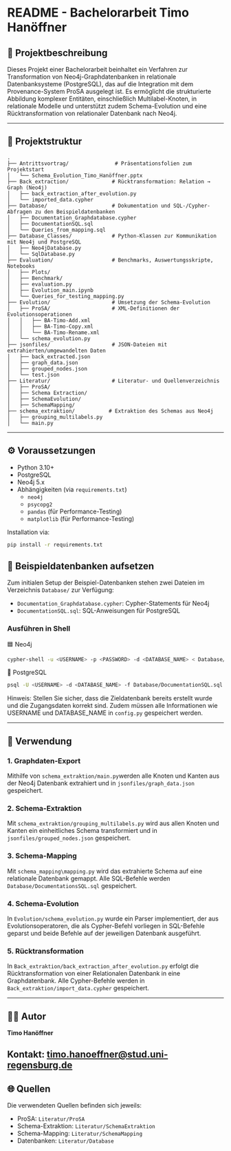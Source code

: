 # README - Bachelorarbeit Timo Hanöffner
## 🔎 Projektbeschreibung
Dieses Projekt einer Bachelorarbeit beinhaltet ein Verfahren zur Transformation von Neo4j-Graphdatenbanken in relationale Datenbanksysteme (PostgreSQL), 
das auf die Integration mit dem Provenance-System ProSA ausgelegt ist. Es ermöglicht die strukturierte Abbildung komplexer Entitäten,
einschließlich Multilabel-Knoten, in relationale Modelle und unterstützt zudem Schema-Evolution und eine Rücktransformation von relationaler Datenbank
nach Neo4j.

---

## 📁 Projektstruktur

```plaintext
.
├── Antrittsvortrag/               # Präsentationsfolien zum Projektstart
│   └── Schema_Evolution_Timo_Hanöffner.pptx
├── Back_extraction/              # Rücktransformation: Relation → Graph (Neo4j)
│   ├── back_extraction_after_evolution.py
│   └── imported_data.cypher
├── Database/                     # Dokumentation und SQL-/Cypher-Abfragen zu den Beispieldatenbanken
│   ├── Documentation_Graphdatabase.cypher
│   ├── DocumentationSQL.sql
│   └── Queries_from_mapping.sql
├── Database_Classes/             # Python-Klassen zur Kommunikation mit Neo4j und PostgreSQL
│   ├── Neo4jDatabase.py
│   └── SqlDatabase.py
├── Evaluation/                   # Benchmarks, Auswertungsskripte, Notebooks
│   ├── Plots/
│   ├── Benchmark/
│   ├── evaluation.py
│   ├── Evolution_main.ipynb
│   └── Queries_for_testing_mapping.py
├── Evolution/                    # Umsetzung der Schema-Evolution
│   ├── ProSA/                    # XML-Definitionen der Evolutionsoperationen
│   │   ├── BA-Timo-Add.xml
│   │   ├── BA-Timo-Copy.xml
│   │   └── BA-Timo-Rename.xml
│   └── schema_evolution.py
├── jsonfiles/                    # JSON-Dateien mit extrahierten/umgewandelten Daten
│   ├── back_extracted.json
│   ├── graph_data.json
│   ├── grouped_nodes.json
│   └── test.json
├── Literatur/                    # Literatur- und Quellenverzeichnis
│   ├── ProSA/
│   ├── Schema Extraction/
│   ├── SchemaEvolution/
│   ├── SchemaMapping/
├── schema_extraktion/           # Extraktion des Schemas aus Neo4j
│   ├── grouping_multilabels.py
│   └── main.py

```
---
## ⚙️  Voraussetzungen

- Python 3.10+
- PostgreSQL
- Neo4j 5.x
- Abhängigkeiten (via `requirements.txt`)
  - `neo4j`
  - `psycopg2`
  - `pandas` (für Performance-Testing)
  - `matplotlib` (für Performance-Testing)

Installation via:

```bash
pip install -r requirements.txt
```

## 💾 Beispieldatenbanken aufsetzen
Zum initialen Setup der Beispiel-Datenbanken stehen zwei Dateien im Verzeichnis `Database/` zur Verfügung:
- `Documentation_Graphdatabase.cypher`: Cypher-Statements für Neo4j
- `DocumentationSQL.sql`: SQL-Anweisungen für PostgreSQL
### Ausführen in Shell
🟦 Neo4j
```bash
cypher-shell -u <USERNAME> -p <PASSWORD> -d <DATABASE_NAME> < Database/Documentation_Grapphdatabase.cypher
```
🐘 PostgreSQL
```bash
psql -U <USERNAME> -d <DATABASE_NAME> -f Database/DocumentationSQL.sql
```
Hinweis: Stellen Sie sicher, dass die Zieldatenbank bereits erstellt wurde und die Zugangsdaten korrekt sind.
Zudem müssen alle Informationen wie USERNAME und DATABASE_NAME in `config.py` gespeichert werden.
___

## 🚀 Verwendung

### 1. Graphdaten-Export
Mithilfe von `schema_extraktion/main.py`werden alle Knoten und Kanten aus der Neo4j Datenbank extrahiert und in `jsonfiles/graph_data.json`
gespeichert.
### 2. Schema-Extraktion
Mit `schema_extraktion/grouping_multilabels.py` wird aus allen Knoten und Kanten ein einheitliches Schema transformiert und in `jsonfiles/grouped_nodes.json`
gespeichert.
### 3. Schema-Mapping
Mit `schema_mapping\mapping.py` wird das extrahierte Schema auf eine relationale Datenbank gemappt. Alle SQL-Befehle werden
`Database/DocumentationsSQL.sql` gespeichert.
### 4. Schema-Evolution
In `Evolution/schema_evolution.py` wurde ein Parser implementiert, der aus Evolutionsoperatoren, die als Cypher-Befehl vorliegen
in SQL-Befehle geparst und beide Befehle auf der jeweiligen Datenbank ausgeführt.
### 5. Rücktransformation
In `Back_extraktion/back_extraction_after_evolution.py` erfolgt die Rücktransformation von einer Relationalen Datenbank in eine
Graphdatenbank. Alle Cypher-Befehle werden in `Back_extraktion/import_data.cypher` gespeichert.

---
## 🧑‍💻 Autor
**Timo Hanöffner**  

Kontakt: timo.hanoeffner@stud.uni-regensburg.de
---

## 🌐 Quellen
Die verwendeten Quellen befinden sich jeweils:
- ProSA: `Literatur/ProSA`
- Schema-Extraktion: `Literatur/SchemaExtraktion`
- Schema-Mapping: `Literatur/SchemaMapping`
- Datenbanken: `Literatur/Database`